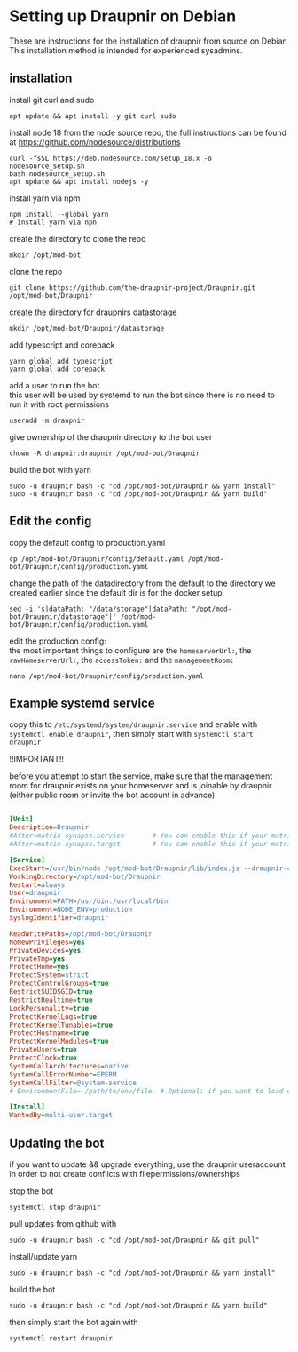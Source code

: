 # Setting up Draupnir on Debian
These are instructions for the installation of draupnir from source on Debian
This installation method is intended for experienced sysadmins.

## installation
install git curl and sudo
```shell
apt update && apt install -y git curl sudo
```
install node 18 from the node source repo, the full instructions can be found at https://github.com/nodesource/distributions
```shell
curl -fsSL https://deb.nodesource.com/setup_18.x -o nodesource_setup.sh
bash nodesource_setup.sh
apt update && apt install nodejs -y 
````
install yarn via npm
```shell
npm install --global yarn                                                                                                                    # install yarn via npn
````
create the directory to clone the repo
````shell
mkdir /opt/mod-bot  
````
clone the repo
````shell
git clone https://github.com/the-draupnir-project/Draupnir.git /opt/mod-bot/Draupnir 
````
create the directory for draupnirs datastorage
````shell
mkdir /opt/mod-bot/Draupnir/datastorage
````
add typescript and corepack
````shell
yarn global add typescript
yarn global add corepack
````
add a user to run the bot  
this user will be used by systemd to run the bot since there is no need to run it with root permissions
````shell
useradd -m draupnir                                                                                                                         
````
give ownership of the draupnir directory to the bot user
````shell
chown -R draupnir:draupnir /opt/mod-bot/Draupnir
````
build the bot with yarn
````shell
sudo -u draupnir bash -c "cd /opt/mod-bot/Draupnir && yarn install"
sudo -u draupnir bash -c "cd /opt/mod-bot/Draupnir && yarn build"
````
## Edit the config
copy the default config to production.yaml
````shell
cp /opt/mod-bot/Draupnir/config/default.yaml /opt/mod-bot/Draupnir/config/production.yaml
````
change the path of the datadirectory from the default to the directory we created earlier since the default dir is for the docker setup
````shell
sed -i 's|dataPath: "/data/storage"|dataPath: "/opt/mod-bot/Draupnir/datastorage"|' /opt/mod-bot/Draupnir/config/production.yaml            
````
edit the production config:  
the most important things to configure are the `homeserverUrl:`, the `rawHomeserverUrl:`, the `accessToken:` and the `managementRoom:`
````shell
nano /opt/mod-bot/Draupnir/config/production.yaml
````

## Example systemd service
copy this to `/etc/systemd/system/draupnir.service` and enable with `systemctl enable draupnir`, then simply start with `systemctl start draupnir`  
  
!!IMPORTANT!!  
  
before you attempt to start the service, make sure that the management room for draupnir exists on your homeserver and is joinable by draupnir (either public room or invite the bot account in advance)

````ini

[Unit]
Description=Draupnir
#After=matrix-synapse.service       # You can enable this if your matrix server is synapse, otherwise you might want to change it to the service that starts your homeserver
#After=matrix-synapse.target        # You can enable this if your matrix server is synapse and you have installed workers via the official instructions

[Service]
ExecStart=/usr/bin/node /opt/mod-bot/Draupnir/lib/index.js --draupnir-config /opt/mod-bot/Draupnir/config/production.yaml
WorkingDirectory=/opt/mod-bot/Draupnir
Restart=always
User=draupnir
Environment=PATH=/usr/bin:/usr/local/bin
Environment=NODE_ENV=production
SyslogIdentifier=draupnir

ReadWritePaths=/opt/mod-bot/Draupnir
NoNewPrivileges=yes
PrivateDevices=yes
PrivateTmp=yes
ProtectHome=yes
ProtectSystem=strict
ProtectControlGroups=true
RestrictSUIDSGID=true
RestrictRealtime=true
LockPersonality=true
ProtectKernelLogs=true
ProtectKernelTunables=true
ProtectHostname=true
ProtectKernelModules=true
PrivateUsers=true
ProtectClock=true
SystemCallArchitectures=native
SystemCallErrorNumber=EPERM
SystemCallFilter=@system-service
# EnvironmentFile=-/path/to/env/file  # Optional: if you want to load environment variables from a file

[Install]
WantedBy=multi-user.target
````
## Updating the bot
if you want to update && upgrade everything, use the draupnir useraccount in order to not create conflicts with filepermissions/ownerships

stop the bot
````shell
systemctl stop draupnir
````
pull updates from github with
````shell
sudo -u draupnir bash -c "cd /opt/mod-bot/Draupnir && git pull"
````
install/update yarn
````shell
sudo -u draupnir bash -c "cd /opt/mod-bot/Draupnir && yarn install"
````
build the bot
````shell
sudo -u draupnir bash -c "cd /opt/mod-bot/Draupnir && yarn build"
````
  
then simply start the bot again with 
````shell
systemctl restart draupnir
````

